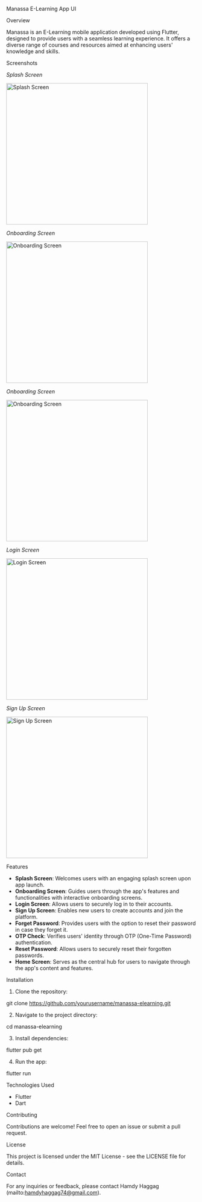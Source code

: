 Manassa E-Learning App UI

Overview

Manassa is an E-Learning mobile application developed using Flutter, designed to provide users with a seamless learning experience. It offers a diverse range of courses and resources aimed at enhancing users' knowledge and skills.

Screenshots

*Splash Screen*

<img width="375" alt="Splash Screen" src="https://github.com/hamdyhaggag/Manassa/blob/firstbranch/assets/ScreenShots/1.%20Splash%20Screen.png">

*Onboarding Screen*

<img width="375" alt="Onboarding Screen" src="https://github.com/hamdyhaggag/Manassa/blob/firstbranch/assets/ScreenShots/2.%20Onboarding%20-%202.png">

*Onboarding Screen*

<img width="375" alt="Onboarding Screen" src="https://github.com/hamdyhaggag/Manassa/blob/firstbranch/assets/ScreenShots/3.%20Onboarding%20-%203.png">

*Login Screen*

<img width="375" alt="Login Screen" src="https://github.com/hamdyhaggag/Manassa/blob/firstbranch/assets/ScreenShots/4.%20Login.png">

*Sign Up Screen*

<img width="375" alt="Sign Up Screen" src="https://github.com/hamdyhaggag/Manassa/blob/firstbranch/assets/ScreenShots/5.%20Sign%20Up.png">




Features

- **Splash Screen**: Welcomes users with an engaging splash screen upon app launch.
- **Onboarding Screen**: Guides users through the app's features and functionalities with interactive onboarding screens.
- **Login Screen**: Allows users to securely log in to their accounts.
- **Sign Up Screen**: Enables new users to create accounts and join the platform.
- **Forget Password**: Provides users with the option to reset their password in case they forget it.
- **OTP Check**: Verifies users' identity through OTP (One-Time Password) authentication.
- **Reset Password**: Allows users to securely reset their forgotten passwords.
- **Home Screen**: Serves as the central hub for users to navigate through the app's content and features.

Installation

1. Clone the repository:

git clone https://github.com/yourusername/manassa-elearning.git

2. Navigate to the project directory:

cd manassa-elearning

3. Install dependencies:

flutter pub get

4. Run the app:

flutter run

Technologies Used

- Flutter
- Dart

Contributing

Contributions are welcome! Feel free to open an issue or submit a pull request.

License

This project is licensed under the MIT License - see the LICENSE file for details.

Contact

For any inquiries or feedback, please contact Hamdy Haggag (mailto:hamdyhaggag74@gmail.com).
